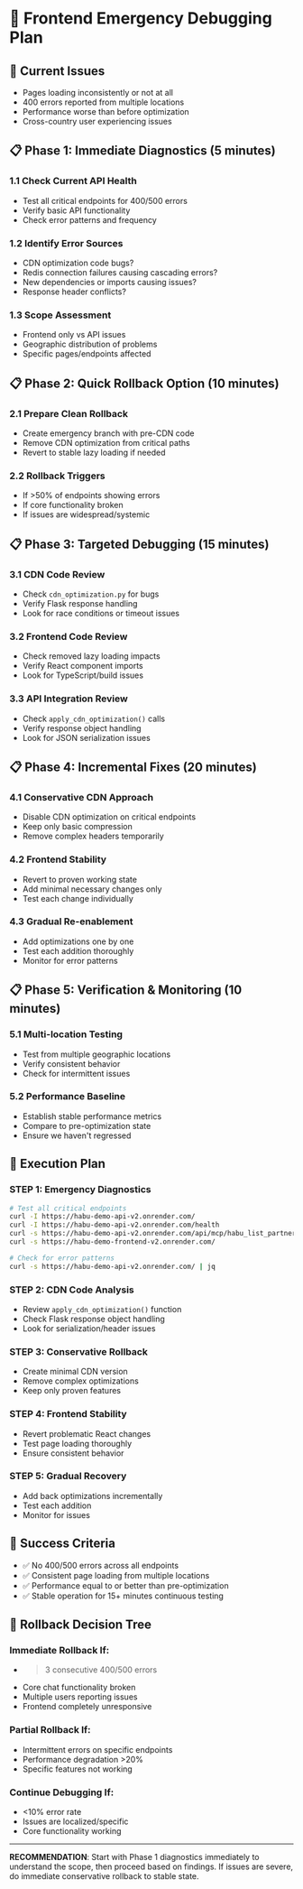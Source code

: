 # 🚨 Frontend Emergency Debugging Plan

## 🎯 **Current Issues**
- Pages loading inconsistently or not at all
- 400 errors reported from multiple locations
- Performance worse than before optimization
- Cross-country user experiencing issues

## 📋 **Phase 1: Immediate Diagnostics (5 minutes)**

### **1.1 Check Current API Health**
- Test all critical endpoints for 400/500 errors
- Verify basic API functionality
- Check error patterns and frequency

### **1.2 Identify Error Sources** 
- CDN optimization code bugs?
- Redis connection failures causing cascading errors?
- New dependencies or imports causing issues?
- Response header conflicts?

### **1.3 Scope Assessment**
- Frontend only vs API issues
- Geographic distribution of problems
- Specific pages/endpoints affected

## 📋 **Phase 2: Quick Rollback Option (10 minutes)**

### **2.1 Prepare Clean Rollback**
- Create emergency branch with pre-CDN code
- Remove CDN optimization from critical paths
- Revert to stable lazy loading if needed

### **2.2 Rollback Triggers**
- If >50% of endpoints showing errors
- If core functionality broken
- If issues are widespread/systemic

## 📋 **Phase 3: Targeted Debugging (15 minutes)**

### **3.1 CDN Code Review**
- Check `cdn_optimization.py` for bugs
- Verify Flask response handling
- Look for race conditions or timeout issues

### **3.2 Frontend Code Review**
- Check removed lazy loading impacts
- Verify React component imports
- Look for TypeScript/build issues

### **3.3 API Integration Review**
- Check `apply_cdn_optimization()` calls
- Verify response object handling
- Look for JSON serialization issues

## 📋 **Phase 4: Incremental Fixes (20 minutes)**

### **4.1 Conservative CDN Approach**
- Disable CDN optimization on critical endpoints
- Keep only basic compression
- Remove complex headers temporarily

### **4.2 Frontend Stability**
- Revert to proven working state
- Add minimal necessary changes only
- Test each change individually

### **4.3 Gradual Re-enablement**
- Add optimizations one by one
- Test each addition thoroughly
- Monitor for error patterns

## 📋 **Phase 5: Verification & Monitoring (10 minutes)**

### **5.1 Multi-location Testing**
- Test from multiple geographic locations
- Verify consistent behavior
- Check for intermittent issues

### **5.2 Performance Baseline**
- Establish stable performance metrics
- Compare to pre-optimization state
- Ensure we haven't regressed

## 🚀 **Execution Plan**

### **STEP 1: Emergency Diagnostics**
```bash
# Test all critical endpoints
curl -I https://habu-demo-api-v2.onrender.com/
curl -I https://habu-demo-api-v2.onrender.com/health
curl -s https://habu-demo-api-v2.onrender.com/api/mcp/habu_list_partners
curl -s https://habu-demo-frontend-v2.onrender.com/

# Check for error patterns
curl -s https://habu-demo-api-v2.onrender.com/ | jq
```

### **STEP 2: CDN Code Analysis**
- Review `apply_cdn_optimization()` function
- Check Flask response object handling
- Look for serialization/header issues

### **STEP 3: Conservative Rollback**
- Create minimal CDN version
- Remove complex optimizations
- Keep only proven features

### **STEP 4: Frontend Stability**
- Revert problematic React changes
- Test page loading thoroughly
- Ensure consistent behavior

### **STEP 5: Gradual Recovery**
- Add back optimizations incrementally
- Test each addition
- Monitor for issues

## 🎯 **Success Criteria**
- ✅ No 400/500 errors across all endpoints
- ✅ Consistent page loading from multiple locations
- ✅ Performance equal to or better than pre-optimization
- ✅ Stable operation for 15+ minutes continuous testing

## 🚨 **Rollback Decision Tree**

### **Immediate Rollback If:**
- >3 consecutive 400/500 errors
- Core chat functionality broken
- Multiple users reporting issues
- Frontend completely unresponsive

### **Partial Rollback If:**
- Intermittent errors on specific endpoints
- Performance degradation >20%
- Specific features not working

### **Continue Debugging If:**
- <10% error rate
- Issues are localized/specific
- Core functionality working

---

**RECOMMENDATION**: Start with Phase 1 diagnostics immediately to understand the scope, then proceed based on findings. If issues are severe, do immediate conservative rollback to stable state.